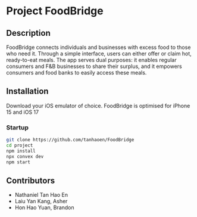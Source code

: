 # Project FoodBridge

## Description
FoodBridge connects individuals and businesses with excess food to those who need it. Through a simple interface, users can either offer or claim hot, ready-to-eat meals. The app serves dual purposes: it enables regular consumers and F&B businesses to share their surplus, and it empowers consumers and food banks to easily access these meals.


## Installation
Download your iOS emulator of choice. FoodBridge is optimised for iPhone 15 and iOS 17

### Startup
```bash
git clone https://github.com/tanhaoen/FoodBridge
cd project
npm install
npx convex dev
npm start
```

## Contributors
- Nathaniel Tan Hao En
- Laiu Yan Kang, Asher
- Hon Hao Yuan, Brandon
